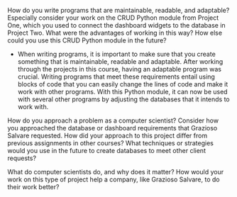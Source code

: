 How do you write programs that are maintainable, readable, and adaptable? Especially consider your work on the CRUD Python module from Project One, which you used to connect the dashboard widgets to the database in Project Two. What were the advantages of working in this way? How else could you use this CRUD Python module in the future?

- When writing programs, it is important to make sure that you create something that is maintainable, readable and adaptable.  After working through the projects in this course, having an adaptable program was crucial. Writing programs that meet these requirements entail using blocks of code that you can easily change the lines of code and make it work with other programs.  With this Python module, it can now be used with several other programs by adjusting the databases that it intends to work with.


How do you approach a problem as a computer scientist? Consider how you approached the database or dashboard requirements that Grazioso Salvare requested. How did your approach to this project differ from previous assignments in other courses? What techniques or strategies would you use in the future to create databases to meet other client requests?



What do computer scientists do, and why does it matter? How would your work on this type of project help a company, like Grazioso Salvare, to do their work better?
